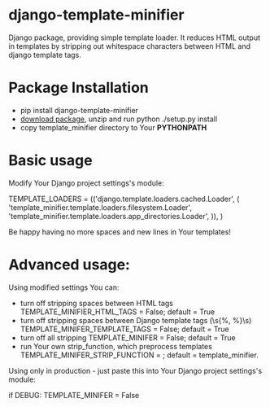 django-template-minifier
========================


Django package, providing simple template loader. It reduces HTML output in templates by stripping out whitespace characters between HTML and django template tags.


Package Installation
========================


* pip install django-template-minifier
* [download package](https://github.com/), unzip and run python ./setup.py install
* copy template_minifier directory to Your **PYTHONPATH**


Basic usage
========================


Modify Your Django project settings's module:

TEMPLATE_LOADERS = (('django.template.loaders.cached.Loader', (
        'template_minifier.template.loaders.filesystem.Loader',
        'template_minifier.template.loaders.app_directories.Loader',
    )),
)

Be happy having no more spaces and new lines in Your templates!


Advanced usage:
========================


Using modified settings You can:
* turn off stripping spaces between HTML tags
	TEMPLATE_MINIFIER_HTML_TAGS = False; default = True
* turn off stripping spaces between Django template tags (\s{%, %}\s)
    TEMPLATE_MINIFER_TEMPLATE_TAGS = False; default = True
* turn off all stripping
    TEMPLATE_MINIFER = False; default = True
* run Your own strip_function, which preprocess templates
    TEMPLATE_MINIFER_STRIP_FUNCTION = ; default = template_minifier.

Using only in production - just paste this into Your Django project settings's module:

if DEBUG:
    TEMPLATE_MINIFER = False
